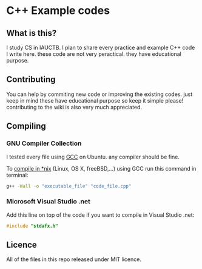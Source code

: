 # C++ Example codes
## What is this?
I study CS in IAUCTB. I plan to share every practice and example C++ code I write here. these code are not very peractical. they have educational purpose.

## Contributing
You can help by commiting new code or improving the existing codes. just keep in mind these have educational purpose so keep it simple please! contributing to the wiki is also very much appreciated.

## Compiling
### GNU Compiler Collection
I tested every file using [GCC](https://github.com/mohsend/cpp-examples/wiki/GNU-Compiler-Collection) on Ubuntu. any compiler should be fine.

To [compile in *nix](https://github.com/mohsend/cpp-examples/wiki/Compiling-using-GCC) (Linux, OS X, freeBSD,...) using GCC run this command in terminal:
```bash
g++ -Wall -o "executable_file" "code_file.cpp"
```

### Microsoft Visual Studio .net
Add this line on top of the code if you want to compile in Visual Studio .net:
```c++
#include "stdafx.h"
```

## Licence
All of the files in this repo released under MIT licence.
